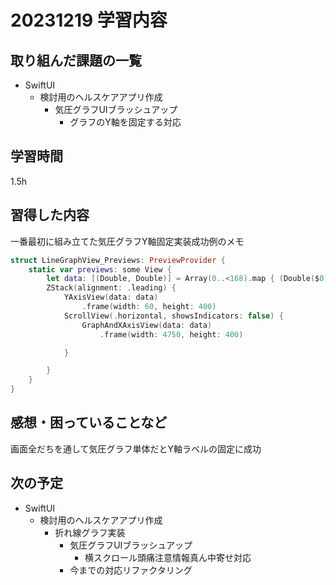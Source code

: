 # 20231219 学習内容

## 取り組んだ課題の一覧

- SwiftUI
  - 検討用のヘルスケアアプリ作成
    - 気圧グラフUIブラッシュアップ
      - グラフのY軸を固定する対応

## 学習時間

1.5h

## 習得した内容

一番最初に組み立てた気圧グラフY軸固定実装成功例のメモ

```swift
struct LineGraphView_Previews: PreviewProvider {
    static var previews: some View {
        let data: [(Double, Double)] = Array(0..<168).map { (Double($0), Double($0 + 1)) }
        ZStack(alignment: .leading) {
            YAxisView(data: data)
                .frame(width: 60, height: 400)
            ScrollView(.horizontal, showsIndicators: false) {
                GraphAndXAxisView(data: data)
                    .frame(width: 4750, height: 400)

            }

        }
    }
}
```

## 感想・困っていることなど

画面全だちを通して気圧グラフ単体だとY軸ラベルの固定に成功

## 次の予定

- SwiftUI
  - 検討用のヘルスケアアプリ作成
    - 折れ線グラフ実装
      - 気圧グラフUIブラッシュアップ
        - 横スクロール頭痛注意情報真ん中寄せ対応
      - 今までの対応リファクタリング
